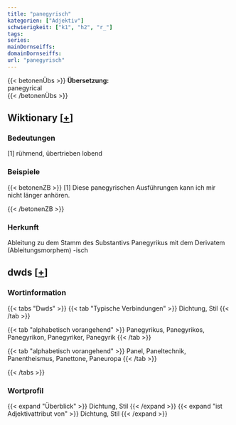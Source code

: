 ```yaml
---
title: "panegyrisch"
kategorien: ["Adjektiv"]
schwierigkeit: ["k1", "h2", "r_"]
tags:
series:
mainDornseiffs:
domainDornseiffs:
url: "panegyrisch"
---
```


{{< betonenÜbs >}}
**Übersetzung:**  
panegyrical  
{{< /betonenÜbs >}}

## Wiktionary [[+](https://de.wiktionary.org/wiki/panegyrisch)]

### Bedeutungen
[1] rühmend, übertrieben lobend  

### Beispiele
{{< betonenZB >}}
[1] Diese panegyrischen Ausführungen kann ich mir nicht länger anhören.  

{{< /betonenZB >}}
### Herkunft
Ableitung zu dem Stamm des Substantivs Panegyrikus mit dem Derivatem (Ableitungsmorphem) -isch  



## dwds [[+](https://www.dwds.de/wb/panegyrisch)]

### Wortinformation
{{< tabs "Dwds" >}}
{{< tab "Typische Verbindungen" >}}
Dichtung, Stil
{{< /tab >}}

{{< tab "alphabetisch vorangehend" >}}
Panegyrikus, Panegyrikos, Panegyrikon, Panegyriker, Panegyrik
{{< /tab >}}

{{< tab "alphabetisch vorangehend" >}}
Panel, Paneltechnik, Panentheismus, Panettone, Paneuropa
{{< /tab >}}

{{< /tabs >}}

### Wortprofil
{{< expand "Überblick" >}} Dichtung, Stil {{< /expand >}}
{{< expand "ist Adjektivattribut von" >}} Dichtung, Stil {{< /expand >}}

